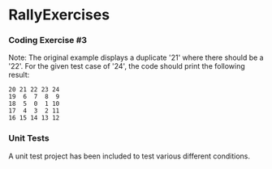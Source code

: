 RallyExercises
==============

### Coding Exercise #3

Note: The original example displays a duplicate '21' where there should be a '22'. 
For the given test case of '24', the code should print the following result:

    20 21 22 23 24
    19  6  7  8  9
    18  5  0  1 10
    17  4  3  2 11
    16 15 14 13 12

### Unit Tests

A unit test project has been included to test various different conditions.
